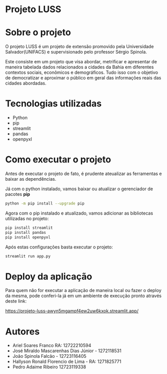 # Projeto LUSS

# Sobre o projeto

O projeto LUSS é um projeto de extensão promovido pela Universidade Salvador(UNIFACS) e supervisionado pelo professor Sérgio Spinola.

Este consiste em um projeto que visa abordar, metrificar e apresentar de maneira tabelada dados relacionados a cidades da Bahia em diferentes contextos sociais, econômicos e demográficos. Tudo isso com o objetivo de democratizar e aproximar o público em geral das informações reais das cidades abordadas.

# Tecnologias utilizadas
- Python
- pip
- streamlit
- pandas
- openpyxl

# Como executar o projeto

Antes de executar o projeto de fato, é prudente ateualizar as ferramentas e baixar as dependências.

Já com o python instalado, vamos baixar ou atualizar o gerenciador de pacotes **pip**

```bash
python -m pip install --upgrade pip
```

Agora com o pip instalado e atualizado, vamos adicionar as bibliotecas utilizadas no projeto:

```bash
pip install streamlit
pip install pandas
pip install openpyxl
```

Após estas configurações basta executar o projeto:

```bash
streamlit run app.py
```

# Deploy da aplicação

Para quem não for executar a aplicação de maneira local ou fazer o deploy da mesma, pode conferi-la já em um ambiente de execução pronto através deste link:

https://projeto-luss-awyn5mgampf4ew2uw6kxok.streamlit.app/

# Autores

- Ariel Soares Franco RA: 12722210594
- José Miraldo Mascarenhas Dias Júnior - 1272118531
- João Spinola Falcão - 12723116405
- Hallyson Ronald Florencio de Lima - RA: 1271825771
- Pedro Adaime Ribeiro 12723119338
